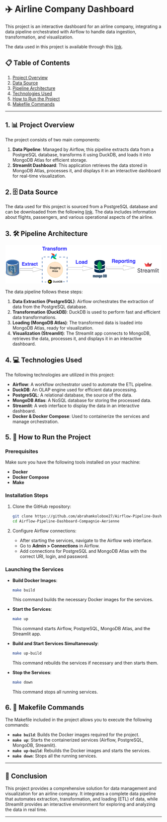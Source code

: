 

# ✈️ Airline Company Dashboard

This project is an interactive dashboard for an airline company, integrating a data pipeline orchestrated with Airflow to handle data ingestion, transformation, and visualization.

The data used in this project is available through this [link](https://edu.postgrespro.com/demo-big-en.zip).

## 📋 Table of Contents

1. [Project Overview](#1-project-overview)
2. [Data Source](#2-data-source)
3. [Pipeline Architecture](#3-pipeline-architecture)
4. [Technologies Used](#4-technologies-used)
5. [How to Run the Project](#5-how-to-run-the-project)
6. [Makefile Commands](#6-makefile-commands)

---

## 1. 📊 Project Overview

The project consists of two main components:

1. **Data Pipeline**: Managed by Airflow, this pipeline extracts data from a PostgreSQL database, transforms it using DuckDB, and loads it into MongoDB Atlas for efficient storage.
2. **Streamlit Dashboard**: This application retrieves the data stored in MongoDB Atlas, processes it, and displays it in an interactive dashboard for real-time visualization.

## 2. 🗄️ Data Source

The data used for this project is sourced from a PostgreSQL database and can be downloaded from the following [link](https://edu.postgrespro.com/demo-big-en.zip). The data includes information about flights, passengers, and various operational aspects of the airline.

## 3. 🛠️ Pipeline Architecture

![Pipeline Architecture](img/pipeline.png)

The data pipeline follows these steps:

1. **Data Extraction (PostgreSQL)**: Airflow orchestrates the extraction of data from the PostgreSQL database.
2. **Transformation (DuckDB)**: DuckDB is used to perform fast and efficient data transformations.
3. **Loading (MongoDB Atlas)**: The transformed data is loaded into MongoDB Atlas, ready for visualization.
4. **Visualization (Streamlit)**: The Streamlit app connects to MongoDB, retrieves the data, processes it, and displays it in an interactive dashboard.


## 4. 💻 Technologies Used

The following technologies are utilized in this project:

- **Airflow**: A workflow orchestrator used to automate the ETL pipeline.
- **DuckDB**: An OLAP engine used for efficient data processing.
- **PostgreSQL**: A relational database, the source of the data.
- **MongoDB Atlas**: A NoSQL database for storing the processed data.
- **Streamlit**: A web interface to display the data in an interactive dashboard.
- **Docker & Docker Compose**: Used to containerize the services and manage orchestration.

## 5. 🚀 How to Run the Project

### Prerequisites

Make sure you have the following tools installed on your machine:

- **Docker**
- **Docker Compose**
- **Make**

### Installation Steps

1. Clone the GitHub repository:
    ```bash
    git clone https://github.com/abrahamkoloboe27/Airflow-Pipeline-Dashboard-Compagnie-Aerienne
    cd Airflow-Pipeline-Dashboard-Compagnie-Aerienne
    ```

2. Configure Airflow connections:
    - After starting the services, navigate to the Airflow web interface.
    - Go to **Admin > Connections** in Airflow.
    - Add connections for PostgreSQL and MongoDB Atlas with the correct URI, login, and password.

### Launching the Services

- **Build Docker Images**:
    ```bash
    make build
    ```
    This command builds the necessary Docker images for the services.

- **Start the Services**:
    ```bash
    make up
    ```
    This command starts Airflow, PostgreSQL, MongoDB Atlas, and the Streamlit app.

- **Build and Start Services Simultaneously**:
    ```bash
    make up-build
    ```
    This command rebuilds the services if necessary and then starts them.

- **Stop the Services**:
    ```bash
    make down
    ```
    This command stops all running services.

## 6. 📜 Makefile Commands

The Makefile included in the project allows you to execute the following commands:

- **`make build`**: Builds the Docker images required for the project.
- **`make up`**: Starts the containerized services (Airflow, PostgreSQL, MongoDB, Streamlit).
- **`make up-build`**: Rebuilds the Docker images and starts the services.
- **`make down`**: Stops all the running services.

---

## 🎯 Conclusion

This project provides a comprehensive solution for data management and visualization for an airline company. It integrates a complete data pipeline that automates extraction, transformation, and loading (ETL) of data, while Streamlit provides an interactive environment for exploring and analyzing the data in real time.

---


